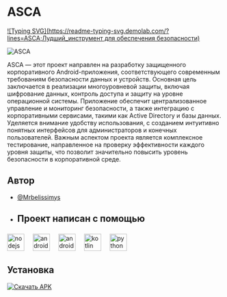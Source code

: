 
# ASCA

[![Typing SVG](https://readme-typing-svg.demolab.com/?lines=ASCA;Лудший_инструмент для обеспечения безопасности)](https://git.io/typing-svg)


![ASCA](https://github.com/user-attachments/assets/910614ea-0a6e-4f89-b072-834786d879f5)




ASCA — этот проект направлен на разработку защищенного корпоративного Android-приложения, соответствующего современным требованиям безопасности данных и устройств. Основная цель заключается в реализации многоуровневой защиты, включая шифрование данных, контроль доступа и защиту на уровне операционной системы. Приложение обеспечит централизованное управление и мониторинг безопасности, а также интеграцию с корпоративными сервисами, такими как Active Directory и базы данных. Уделяется внимание удобству использования, с созданием интуитивно понятных интерфейсов для администраторов и конечных пользователей. Важным аспектом проекта является комплексное тестирование, направленное на проверку эффективности каждого уровня защиты, что позволит значительно повысить уровень безопасности в корпоративной среде.


## Автор

- [@Mrbelissimys](https://github.com/Mrbelissimys)

- <h2 align="left">Проект написан с помощью</h2>

###

<div align="left">
  <img src="https://cdn.jsdelivr.net/gh/devicons/devicon/icons/nodejs/nodejs-original.svg" height="40" alt="nodejs logo"  />
  <img width="12" />
  <img src="https://cdn.jsdelivr.net/gh/devicons/devicon/icons/android/android-original.svg" height="40" alt="android logo"  />
  <img width="12" />
  <img src="https://cdn.jsdelivr.net/gh/devicons/devicon/icons/androidstudio/androidstudio-original.svg" height="40" alt="androidstudio logo"  />
  <img width="12" />
  <img src="https://cdn.jsdelivr.net/gh/devicons/devicon/icons/kotlin/kotlin-original.svg" height="40" alt="kotlin logo"  />
  <img width="12" />
  <img src="https://cdn.jsdelivr.net/gh/devicons/devicon/icons/python/python-original.svg" height="40" alt="python logo"  />
</div>

## Установка

[![Скачать APK](https://img.shields.io/badge/Скачать_APK-blue)](https://github.com/ваш_пользователь/ваш_репозиторий/raw/main/ваш_файл.apk)


